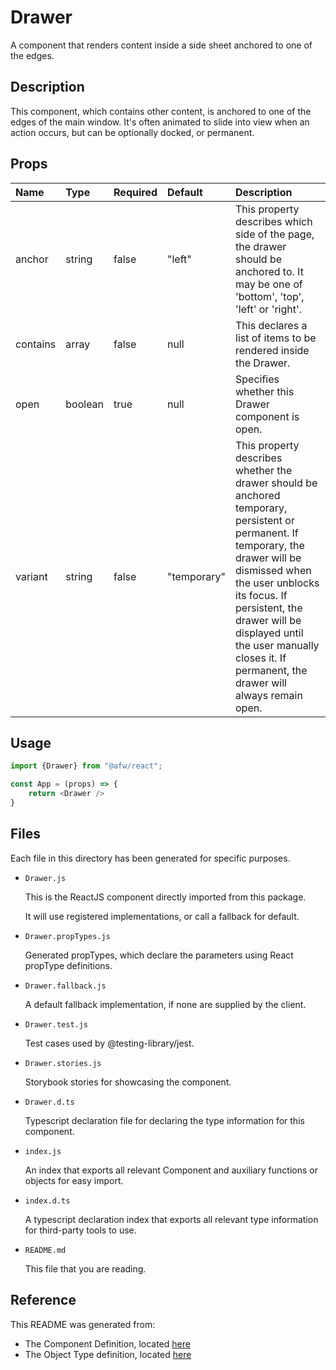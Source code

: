 # Drawer

A component that renders content inside a side sheet anchored to one of the edges.

## Description
This component, which contains other content, is anchored to one of the edges of the main window.  It's often animated to slide into view when an action occurs, but can be optionally docked, or permanent.

## Props
| Name | Type | Required | Default | Description |
|:----------|:----------|:----|:------------|:------------|
|anchor|string|false|"left"|This property describes which side of the page, the drawer should be anchored to.  It may be one of 'bottom', 'top', 'left' or 'right'.|
|contains|array|false|null|This declares a list of items to be rendered inside the Drawer.|
|open|boolean|true|null|Specifies whether this Drawer component is open.|
|variant|string|false|"temporary"|This property describes whether the drawer should be anchored temporary, persistent or permanent. If temporary, the drawer will be dismissed when the user unblocks its focus.  If persistent, the drawer will be displayed until the user manually closes it.  If permanent, the drawer will always remain open.|

## Usage
```js
import {Drawer} from "@afw/react";

const App = (props) => {
    return <Drawer />
}
```

## Files
Each file in this directory has been generated for specific purposes.
 * `Drawer.js`

   This is the ReactJS component directly imported from this package.

   It will use registered implementations, or call a fallback for default.
 * `Drawer.propTypes.js`

   Generated propTypes, which declare the parameters using React propType definitions.

 * `Drawer.fallback.js`

   A default fallback implementation, if none are supplied by the client.

 * `Drawer.test.js`

   Test cases used by @testing-library/jest.

 * `Drawer.stories.js`

   Storybook stories for showcasing the component.

 * `Drawer.d.ts`

   Typescript declaration file for declaring the type information for this component.

 * `index.js`

   An index that exports all relevant Component and auxiliary functions or objects for easy import.

 * `index.d.ts`

   A typescript declaration index that exports all relevant type information for third-party tools to use.

 * `README.md`

   This file that you are reading.

## Reference
This README was generated from:
  * The Component Definition, located [here](/src/afw_components/generate/objects/_AdaptiveLayoutComponentType_/Drawer.json)
  * The Object Type definition, located [here](/src/afw_components/generate/objects/_AdaptiveObjectType_/_AdaptiveLayoutComponentType_Drawer.json)

